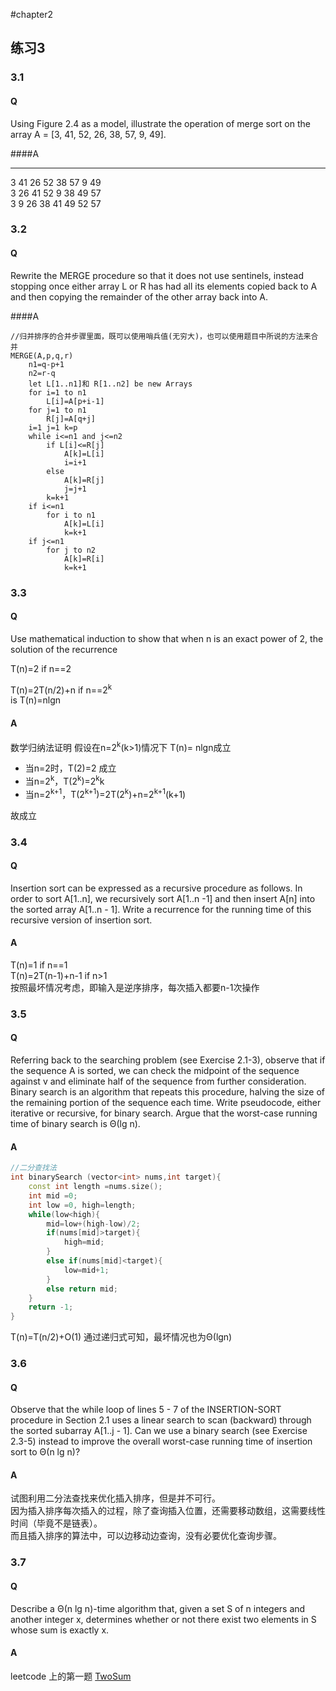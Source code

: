 #chapter2

## 练习3
### 3.1
#### Q  

Using Figure 2.4 as a model, illustrate the operation of merge sort on the array A = [3, 41, 52, 26, 38, 57, 9, 49].

####A

--------------------
3 41 26 52 38 57 9 49  
3 26 41 52 9 38 49 57  
3 9 26 38 41 49 52 57  

### 3.2
#### Q 

Rewrite the MERGE procedure so that it does not use sentinels, instead stopping once either array L or R has had all its elements copied back to A and then copying the remainder of the other array back into A.

####A  
``` 
//归并排序的合并步骤里面，既可以使用哨兵值(无穷大)，也可以使用题目中所说的方法来合并
MERGE(A,p,q,r)
	n1=q-p+1
	n2=r-q
	let L[1..n1]和 R[1..n2] be new Arrays
	for i=1 to n1
		L[i]=A[p+i-1]
	for j=1 to n1
		R[j]=A[q+j]
	i=1 j=1 k=p
	while i<=n1 and j<=n2
		if L[i]<=R[j]
			A[k]=L[i]
			i=i+1
		else 
			A[k]=R[j]
			j=j+1
		k=k+1
	if i<=n1 
		for i to n1
			A[k]=L[i]
			k=k+1
	if j<=n1 
		for j to n2
			A[k]=R[i]
			k=k+1
```

### 3.3
#### Q 

Use mathematical induction to show that when n is an exact power of 2, the solution of the recurrence 


T(n)=2 if n==2  

T(n)=2T(n/2)+n if n==2<sup>k</sup>  
is T(n)=nlgn

#### A

数学归纳法证明 
假设在n=2<sup>k</sup>(k>1)情况下 T(n)= nlgn成立  

* 当n=2时，T(2)=2 成立
* 当n=2<sup>k</sup>，T(2<sup>k</sup>)=2<sup>k</sup>k
* 当n=2<sup>k+1</sup>，T(2<sup>k+1</sup>)=2T(2<sup>k</sup>)+n=2<sup>k+1</sup>(k+1)

故成立  

### 3.4
#### Q 
Insertion sort can be expressed as a recursive procedure as follows. In order to sort A[1..n], we recursively sort A[1..n -1] and then insert A[n] into the sorted array A[1..n - 1]. Write a recurrence for the running time of this recursive version of insertion sort.  
#### A  
T(n)=1 if n==1  
T(n)=2T(n-1)+n-1 if n>1  
按照最坏情况考虑，即输入是逆序排序，每次插入都要n-1次操作  

### 3.5
#### Q  
Referring back to the searching problem (see Exercise 2.1-3), observe that if the sequence A is sorted, we can check the midpoint of the sequence against v and eliminate half of the sequence from further consideration. Binary search is an algorithm that repeats this procedure, halving the size of the remaining portion of the sequence each time. Write pseudocode, either iterative or recursive, for binary search. Argue that the worst-case running time of binary search is Θ(lg n).
#### A  
```cpp
//二分查找法
int binarySearch (vector<int> nums,int target){
	const int length =nums.size();
	int mid =0;
	int low =0, high=length;
	while(low<high){
		mid=low+(high-low)/2;
		if(nums[mid]>target){
			high=mid;
		}
		else if(nums[mid]<target){
			low=mid+1;
		}
		else return mid;
	}
	return -1;
}
```
T(n)=T(n/2)+O(1)
通过递归式可知，最坏情况也为Θ(lgn) 

### 3.6
#### Q  
Observe that the while loop of lines 5 - 7 of the INSERTION-SORT procedure in Section 2.1 uses a linear search to scan (backward) through the sorted subarray A[1..j - 1]. Can we use a binary search (see Exercise 2.3-5) instead to improve the overall worst-case running time of insertion sort to Θ(n lg n)?  
#### A   
试图利用二分法查找来优化插入排序，但是并不可行。  
因为插入排序每次插入的过程，除了查询插入位置，还需要移动数组，这需要线性时间（毕竟不是链表）。  
而且插入排序的算法中，可以边移动边查询，没有必要优化查询步骤。  
### 3.7
#### Q  
Describe a Θ(n lg n)-time algorithm that, given a set S of n integers and another integer x, determines whether or not there exist two elements in S whose sum is exactly x.  
#### A  
leetcode 上的第一题 [TwoSum](https://github.com/swananan/Wu-Algorithm.git/Leetcode/001_TwoSum.cc) 
